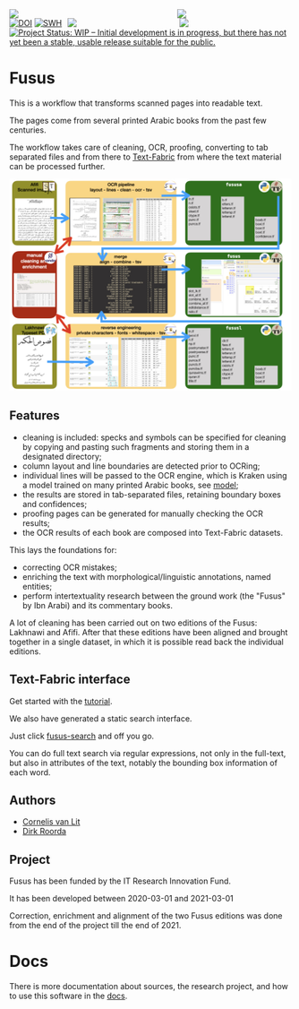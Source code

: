 <div>
<img src="fusus/docs/images/fusus-small.png" align="left" width="300"/>
<img src="fusus/docs/images/tf-small.png" align="left" width="100"/>
<img src="fusus/docs/images/uu.png" align="right" width="200"/>
<img src="fusus/docs/images/dans.png" align="right" width="200"/>
</div>

[![DOI](https://zenodo.org/badge/DOI/10.5281/zenodo.5705044.svg)](https://doi.org/10.5281/zenodo.5705044)
[![SWH](https://archive.softwareheritage.org/badge/origin/https://github.com/among/fusus/)](https://archive.softwareheritage.org/browse/origin/?origin_url=https://github.com/among/fusus)
[![Project Status: WIP – Initial development is in progress, but there has not yet been a stable, usable release suitable for the public.](https://www.repostatus.org/badges/latest/wip.svg)](https://www.repostatus.org/#wip)

# Fusus

This is a workflow that transforms scanned pages into readable text.

The pages come from several printed Arabic books from the past few centuries.

The workflow takes care of cleaning, OCR, proofing, converting to tab separated files
and from there to
[Text-Fabric](https://github.com/annotation/text-fabric)
from where the text material can be processed further.

![pipeline](fusus/docs/images/Pipeline/Pipeline.001.jpeg)

## Features

* cleaning is included:
  specks and symbols can be specified for cleaning by copying and pasting such fragments
  and storing them in a designated directory;
* column layout and line boundaries are detected prior to OCRing;
* individual lines will be passed to the OCR engine, which is Kraken using a model trained
  on many printed Arabic books, see [model](https://among.github.io/fusus/fusus/about/model.html);
* the results are stored in tab-separated files, retaining boundary boxes and confidences;
* proofing pages can be generated for manually checking the OCR results;
* the OCR results of each book are composed into Text-Fabric datasets.

This lays the foundations for:

* correcting OCR mistakes;
* enriching the text with morphological/linguistic annotations, named entities;
* perform intertextuality research between the ground work (the "Fusus" by Ibn Arabi)
  and its commentary books.

A lot of cleaning has been carried out on two editions of the Fusus: Lakhnawi and Afifi.
After that these editions have been aligned and brought together in a single dataset,
in which it is possible read back the individual editions.

## Text-Fabric interface

Get started with the
[tutorial](https://nbviewer.jupyter.org/github/among/fusus/blob/master/tutorial/start.ipynb).

We also have generated a static search interface.

Just click
[fusus-search](https://among.github.io/fusus-search/)
and off you go.

You can do full text search via regular expressions, not only in the full-text,
but also in attributes of the text, notably the bounding box information of each word.

## Authors

*   [Cornelis van Lit](https://digitalorientalist.com/about-cornelis-van-lit/)
*   [Dirk Roorda](https://github.com/dirkroorda)


## Project

Fusus has been funded by the IT Research Innovation Fund.

It has been developed between 2020-03-01 and 2021-03-01

Correction, enrichment and alignment of the two Fusus editions was done
from the end of the project till the end of 2021.

# Docs

There is more documentation about sources, the research project, and how to use
this software in the
[docs](https://among.github.io/fusus/fusus).
